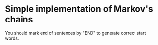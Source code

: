 # Simple implementation of Markov's chains

You should mark end of sentences by "END" to generate correct start words.
